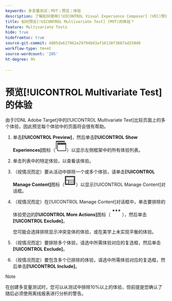 ```yaml
---
keywords: 多变量测试；MVT；预览；体验
description: 了解如何使用[!UICONTROL Visual Experience Composer] (VEC)预览 [!DNL Adobe Target] 中的[!UICONTROL Multivariate Test] (MVT)活动中的每个体验。
title: 如何预览[!UICONTROL Multivariate Test] (MVT)的体验？
feature: Multivariate Tests
hide: true
hidefromtoc: true
source-git-commit: 4805da617962e29794bd3af16138f3887ad250d0
workflow-type: tm+mt
source-wordcount: '205'
ht-degree: 9%

---
```


# 预览[!UICONTROL Multivariate Test]的体验

由于[!DNL Adobe Target]中的[!UICONTROL Multivariate Test]比较页面上的多个体验，因此预览每个体验中的页面将会很有帮助。

1. 单击&#x200B;**[!UICONTROL Preview]**，然后单击&#x200B;**[!UICONTROL Show Experiences]**&#x200B;图标（![显示体验图标](/help/main/assets/icons/WebPages.svg)）以显示左侧框架中的所有体验列表。

1. 单击列表中的特定体验，以查看该体验。

1. （视情况而定）要从活动中排除一个或多个体验，请单击&#x200B;**[!UICONTROL Manage Content]**&#x200B;图标（![管理内容图标](/help/main/assets/icons/Experience.svg)）以显示[!UICONTROL Manage Content]对话框。

1. （视情况而定）在[!UICONTROL Manage Content]对话框中，单击要排除的体验旁边的&#x200B;**[!UICONTROL More Actions]**&#x200B;图标（![更多操作图标](/help/main/assets/icons/MoreSmallList.svg)），然后单击&#x200B;**[!UICONTROL Exclude]**。

   您可能会选择排除显示冲突变体的体验，或在美学上未实现平衡的体验。

1. （视情况而定）要排除多个体验，请选中所需体验对应的复选框，然后单击&#x200B;**[!UICONTROL Exclude]**。

1. （视情况而定）要包含多个已排除的体验，请选中所需体验对应的复选框，然后单击&#x200B;**[!UICONTROL Include]**。

>[!NOTE]
>
>在创建多变量测试时，您可以从测试中排除10%以上的体验，但前提是您确认了随后必须使用离线报表进行分析的警告。
